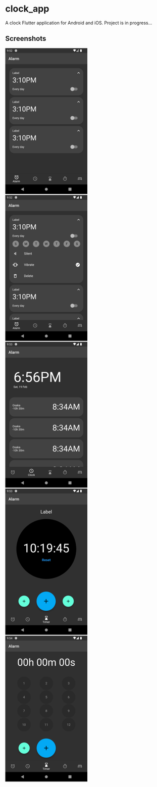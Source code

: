 # clock_app

A clock Flutter application for Android and iOS. Project is in progress...

## Screenshots

<img src="/screenshots/alarm.png" width="260"> &emsp; 
<img src="/screenshots/alarm_expanded.png" width="260"> &emsp; 
<img src="/screenshots/clock.png" width="260"> &emsp; 
<img src="/screenshots/timer.png" width="260"> &emsp; 
<img src="/screenshots/timer_enter.png" width="260"> &emsp; 

